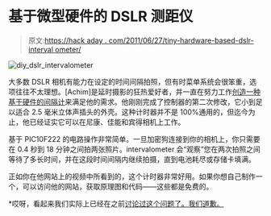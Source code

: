 # 基于微型硬件的 DSLR 测距仪

> 原文:[https://hack aday . com/2011/06/27/tiny-hardware-based-dslr-interval ometer/](https://hackaday.com/2011/06/27/tiny-hardware-based-dslr-intervalometer/)

![diy_dslr_intervalometer](../Images/5793001517935676447d4d4ecd352097.png "diy_dslr_intervalometer")

大多数 DSLR 相机有能力在设定的时间间隔拍照，但有时菜单系统会很笨重，选项往往不太理想。[Achim]是延时摄影的狂热爱好者，并一直在努力工作[创造一种基于硬件的间隔计](http://cms.diodenring.de/en/electronic/mikrocontroller/82-intervalltimerv2)来满足他的需求。他刚刚完成了控制器的第二次修改，它小到足以适合 2.5 毫米立体声插头的外壳。这种计时器并不是 100%通用的，但迄今为止，他已经证实它可以在尼康、佳能和宾得相机上工作。

基于 PIC10F222 的电路操作非常简单。一旦加密狗连接到你的相机上，你只需要在 0.4 秒到 18 分钟之间拍两张照片。intervalometer 会“观察”您在两次拍照之间等待了多长时间，并在这段时间间隔内继续拍摄，直到电池耗尽或存储卡填满。

正如你在他网站上的视频中所看到的，这个计时器非常好用。如果你想自己制作一个，可以访问他的网站，获取原理图和代码——这些都是免费的。

*哎呀，看起来我们实际上已经在之前[讨论过这个问题了。我们道歉。](http://hackaday.com/2010/08/06/miniscule-intervalometer/)